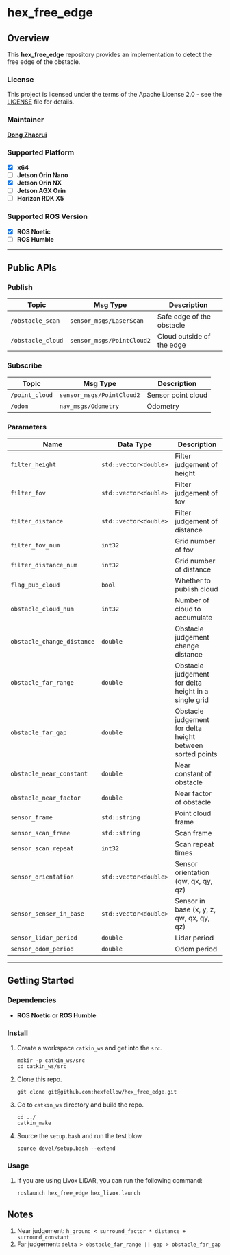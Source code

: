# **hex_free_edge**

## **Overview**

This **hex_free_edge** repository provides an implementation to detect the free edge of the obstacle.

### **License**

This project is licensed under the terms of the Apache License 2.0 - see the [LICENSE](LICENSE) file for details.

### **Maintainer**

**[Dong Zhaorui](https://github.com/IBNBlank)**

### **Supported Platform**

- [x] **x64**
- [ ] **Jetson Orin Nano**
- [x] **Jetson Orin NX**
- [ ] **Jetson AGX Orin**
- [ ] **Horizon RDK X5**

### **Supported ROS Version**

- [x] **ROS Noetic**
- [ ] **ROS Humble**

---

## **Public APIs**

### **Publish**

| Topic             | Msg Type                  | Description               |
| ----------------- | ------------------------- | ------------------------- |
| `/obstacle_scan`  | `sensor_msgs/LaserScan`   | Safe edge of the obstacle |
| `/obstacle_cloud` | `sensor_msgs/PointCloud2` | Cloud outside of the edge |

### **Subscribe**

| Topic          | Msg Type                     | Description        |
| -------------- | ---------------------------- | ------------------ |
| `/point_cloud` | `sensor_msgs/PointCloud2`    | Sensor point cloud |
| `/odom`        | `nav_msgs/Odometry`          | Odometry           |

### **Parameters**

| Name                       | Data Type             | Description                                               |
| -------------------------- | --------------------- | --------------------------------------------------------- |
| `filter_height`            | `std::vector<double>` | Filter judgement of height                                |
| `filter_fov`               | `std::vector<double>` | Filter judgement of fov                                   |
| `filter_distance`          | `std::vector<double>` | Filter judgement of distance                              |
| `filter_fov_num`           | `int32`               | Grid number of fov                                        |
| `filter_distance_num`      | `int32`               | Grid number of distance                                   |
| `flag_pub_cloud`           | `bool`                | Whether to publish cloud                                  |
| `obstacle_cloud_num`       | `int32`               | Number of cloud to accumulate                             |
| `obstacle_change_distance` | `double`              | Obstacle judgement change distance                        |
| `obstacle_far_range`       | `double`              | Obstacle judgement for delta height in a single grid      |
| `obstacle_far_gap`         | `double`              | Obstacle judgement for delta height between sorted points |
| `obstacle_near_constant`   | `double`              | Near constant of obstacle                                 |
| `obstacle_near_factor`     | `double`              | Near factor of obstacle                                   |
| `sensor_frame`             | `std::string`         | Point cloud frame                                         |
| `sensor_scan_frame`        | `std::string`         | Scan frame                                                |
| `sensor_scan_repeat`       | `int32`               | Scan repeat times                                         |
| `sensor_orientation`       | `std::vector<double>` | Sensor orientation (qw, qx, qy, qz)                       |
| `sensor_senser_in_base`    | `std::vector<double>` | Sensor in base (x, y, z, qw, qx, qy, qz)                  |
| `sensor_lidar_period`      | `double`              | Lidar period                                              |
| `sensor_odom_period`       | `double`              | Odom period                                               |

---

## **Getting Started**

### **Dependencies**

- **ROS Noetic** or **ROS Humble**

### **Install**

1. Create a workspace `catkin_ws` and get into the `src`.

   ```shell
   mdkir -p catkin_ws/src
   cd catkin_ws/src
   ```

2. Clone this repo.

   ```shell
   git clone git@github.com:hexfellow/hex_free_edge.git
   ```

3. Go to `catkin_ws` directory and build the repo.

   ```shell
   cd ../
   catkin_make
   ```

4. Source the `setup.bash` and run the test blow

   ```shell
   source devel/setup.bash --extend
   ```

### **Usage**

1. If you are using Livox LiDAR, you can run the following command:

   ```shell
   roslaunch hex_free_edge hex_livox.launch
   ```

## **Notes**

1. Near judgement: `h_ground < surround_factor * distance + surround_constant`
2. Far judgement: `delta > obstacle_far_range || gap > obstacle_far_gap`
